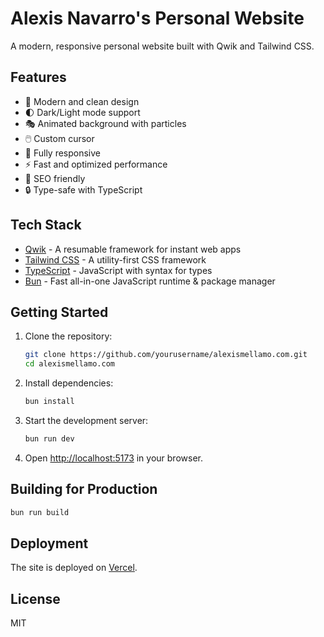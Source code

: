 # Alexis Navarro's Personal Website

A modern, responsive personal website built with Qwik and Tailwind CSS.

## Features

- 🎨 Modern and clean design
- 🌓 Dark/Light mode support
- 🎭 Animated background with particles
- 🖱️ Custom cursor
- 📱 Fully responsive
- ⚡ Fast and optimized performance
- 🎯 SEO friendly
- 🔒 Type-safe with TypeScript

## Tech Stack

- [Qwik](https://qwik.builder.io/) - A resumable framework for instant web apps
- [Tailwind CSS](https://tailwindcss.com/) - A utility-first CSS framework
- [TypeScript](https://www.typescriptlang.org/) - JavaScript with syntax for types
- [Bun](https://bun.sh/) - Fast all-in-one JavaScript runtime & package manager

## Getting Started

1. Clone the repository:
   ```bash
   git clone https://github.com/yourusername/alexismellamo.com.git
   cd alexismellamo.com
   ```

2. Install dependencies:
   ```bash
   bun install
   ```

3. Start the development server:
   ```bash
   bun run dev
   ```

4. Open [http://localhost:5173](http://localhost:5173) in your browser.

## Building for Production

```bash
bun run build
```

## Deployment

The site is deployed on [Vercel](https://vercel.com).

## License

MIT

